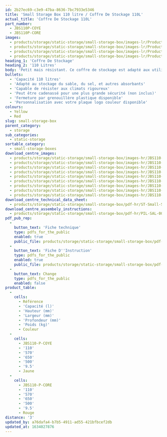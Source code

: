 ```yaml
---
id: 2b27ec69-c3e9-47ba-8636-7bc7933e5346
title: 'Small Storage Box 110 litre / Coffre De Stockage 110L'
actual_title: 'Coffre De Stockage 110L'
part_number:
  - JBS110P-COYE
  - JBS110P-CORE
images:
  - products/storage/static-storage/small-storage-box/images-lr/Product_Image_776x776_(518x518_focus_area)-JBS110-CORE_01.jpg
  - products/storage/static-storage/small-storage-box/images-lr/Product_Image_776x776_(518x518_focus_area)-JBS110-CORE_02.jpg
  - products/storage/static-storage/small-storage-box/images-lr/Product_Image_776x776_(518x518_focus_area)-JBS110-COYE_01.jpg
  - products/storage/static-storage/small-storage-box/images-lr/Product_Image_776x776_(518x518_focus_area)-JBS110-COYE_02.jpg
heading_1: 'Coffre De Stockage'
heading_2: '110 Litres'
body: 'Petit mais résistant. Ce coffre de stockage est adapté aux utilisations en intérieur et extérieur, il possède une capacité de 110 litres.'
bullets:
  - 'Capacité 110 litres'
  - 'Adapté au stockage du sable, du sel, et autres absorbants'
  - 'Capable de résister aux climats rigoureux'
  - 'Peut être cadenassé pour une plus grande sécurité (non inclus)'
  - 'Fermeture par grenouillère plastique disponible'
  - 'Personnalisation avec votre plaque logo couleur disponible'
colours:
  - Yellow
  - Red
slug: small-storage-box
parent_category:
  - storage
sub_categories:
  - static-storage
sortable_category:
  - small-storage-boxes
download_centre_images:
  - products/storage/static-storage/small-storage-box/images-hr/JBS110-COGR_01.jpg
  - products/storage/static-storage/small-storage-box/images-hr/JBS110-COGR_02.jpg
  - products/storage/static-storage/small-storage-box/images-hr/JBS110-COGR_04.jpg
  - products/storage/static-storage/small-storage-box/images-hr/JBS110-CORE_01.jpg
  - products/storage/static-storage/small-storage-box/images-hr/JBS110-CORE_02.jpg
  - products/storage/static-storage/small-storage-box/images-hr/JBS110-CORE_04.jpg
  - products/storage/static-storage/small-storage-box/images-hr/JBS110-COYE_01.jpg
  - products/storage/static-storage/small-storage-box/images-hr/JBS110-COYE_02.jpg
  - products/storage/static-storage/small-storage-box/images-hr/JBS110-COYE_04.jpg
download_centre_technical_data_sheet:
  - products/storage/static-storage/small-storage-box/pdf-hr/ST-Small-Storage-Box(110L)-TD_EN.pdf
download_centre_assembely_instructions:
  - products/storage/static-storage/small-storage-box/pdf-hr/PIL-SAL-0003.pdf
pdf_pub_rep:
  -
    button_text: 'Fiche technique'
    type: pdfs_for_the_public
    enabled: true
    public_file: products/storage/static-storage/small-storage-box/pdf-lr/ST-Small-Storage-Box(110L)-TD_FR.pdf
  -
    button_text: 'Fiche D''Instruction'
    type: pdfs_for_the_public
    enabled: true
    public_file: products/storage/static-storage/small-storage-box/pdf-lr/PIL-SAL-0003.pdf
  -
    button_text: Change
    type: pdfs_for_the_public
    enabled: false
product_table:
  -
    cells:
      - Référence
      - 'Capacité (l)'
      - 'Hauteur (mm)'
      - 'Largeur (mm)'
      - 'Profondeur (mm)'
      - 'Poids (kg)'
      - Couleur
  -
    cells:
      - JBS110-P-COYE
      - '110'
      - '570'
      - '650'
      - '500'
      - '9.5'
      - Jaune
  -
    cells:
      - JBS110-P-CORE
      - '110'
      - '570'
      - '650'
      - '500'
      - '9.5'
      - Rouge
distance: '3'
updated_by: a76dafa4-b7b5-4911-ad55-421bfbcef2db
updated_at: 1634027876
---
```

